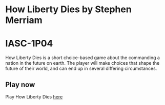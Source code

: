 # How Liberty Dies by Stephen Merriam
# IASC-1P04

How Liberty Dies is a short choice-based game about the commanding a nation in the future on earth. The player will make choices that shape the future of their world, and can end up in several differing circumstances.

## Play now

Play How Liberty Dies [here](How_Liberty_Dies.html)
